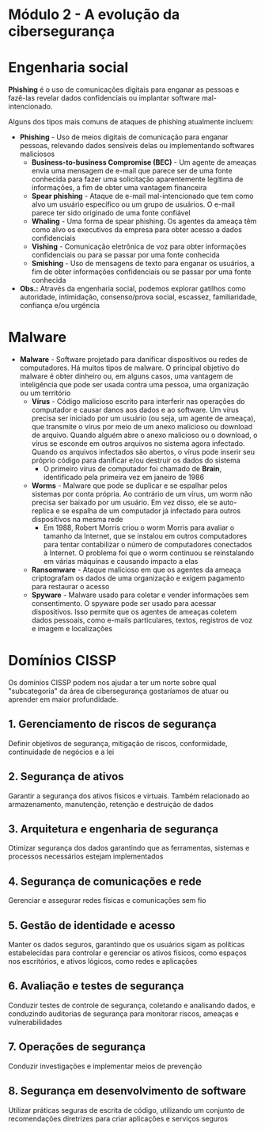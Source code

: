 # Módulo 2 - A evolução da cibersegurança

# Engenharia social
**Phishing** é o uso de comunicações digitais para enganar as pessoas e fazê-las revelar dados confidenciais ou implantar software mal-intencionado.

Alguns dos tipos mais comuns de ataques de phishing atualmente incluem:
* **Phishing** - Uso de meios digitais de comunicação para enganar pessoas, relevando dados sensíveis delas ou implementando softwares maliciosos
	* **Business-to-business Compromise (BEC)** - Um agente de ameaças envia uma mensagem de e-mail que parece ser de uma fonte conhecida para fazer uma solicitação aparentemente legítima de informações, a fim de obter uma vantagem financeira
	* **Spear phishing** - Ataque de e-mail mal-intencionado que tem como alvo um usuário específico ou um grupo de usuários. O e-mail parece ter sido originado de uma fonte confiável
	* **Whaling** - Uma forma de spear phishing. Os agentes da ameaça têm como alvo os executivos da empresa para obter acesso a dados confidenciais
	* **Vishing** - Comunicação eletrônica de voz para obter informações confidenciais ou para se passar por uma fonte conhecida
	* **Smishing** - Uso de mensagens de texto para enganar os usuários, a fim de obter informações confidenciais ou se passar por uma fonte conhecida
* **Obs.:** Através da engenharia social, podemos explorar gatilhos como autoridade, intimidação, consenso/prova social, escassez, familiaridade, confiança e/ou urgência

# Malware
* **Malware** - Software projetado para danificar dispositivos ou redes de computadores. Há muitos tipos de malware. O principal objetivo do malware é obter dinheiro ou, em alguns casos, uma vantagem de inteligência que pode ser usada contra uma pessoa, uma organização ou um território
	* **Vírus** - Código malicioso escrito para interferir nas operações do computador e causar danos aos dados e ao software. Um vírus precisa ser iniciado por um usuário (ou seja, um agente de ameaça), que transmite o vírus por meio de um anexo malicioso ou download de arquivo. Quando alguém abre o anexo malicioso ou o download, o vírus se esconde em outros arquivos no sistema agora infectado. Quando os arquivos infectados são abertos, o vírus pode inserir seu próprio código para danificar e/ou destruir os dados do sistema
		* O primeiro vírus de computador foi chamado de **Brain**, identificado pela primeira vez em janeiro de 1986
	* **Worms** - Malware que pode se duplicar e se espalhar pelos sistemas por conta própria. Ao contrário de um vírus, um worm não precisa ser baixado por um usuário. Em vez disso, ele se auto-replica e se espalha de um computador já infectado para outros dispositivos na mesma rede
		* Em 1988, Robert Morris criou o worm Morris para avaliar o tamanho da Internet, que se instalou em outros computadores para tentar contabilizar o número de computadores conectados à Internet. O problema foi que o worm continuou se reinstalando em várias máquinas e causando impacto a elas
	* **Ransomware** - Ataque malicioso em que os agentes da ameaça criptografam os dados de uma organização e exigem pagamento para restaurar o acesso
	* **Spyware** - Malware usado para coletar e vender informações sem consentimento. O spyware pode ser usado para acessar dispositivos. Isso permite que os agentes de ameaças coletem dados pessoais, como e-mails particulares, textos, registros de voz e imagem e localizações

# Domínios CISSP
Os domínios CISSP podem nos ajudar a ter um norte sobre qual "subcategoria" da área de cibersegurança gostaríamos de atuar ou aprender em maior profundidade.

## 1. Gerenciamento de riscos de segurança
Definir objetivos de segurança, mitigação de riscos, conformidade, continuidade de negócios e a lei
## 2. Segurança de ativos
Garantir a segurança dos ativos físicos e virtuais. Também relacionado ao armazenamento, manutenção, retenção e destruição de dados
## 3. Arquitetura e engenharia de segurança
Otimizar segurança dos dados garantindo que as ferramentas, sistemas e processos necessários estejam implementados
## 4. Segurança de comunicações e rede
Gerenciar e assegurar redes físicas e comunicações sem fio
## 5. Gestão de identidade e acesso
Manter os dados seguros, garantindo que os usuários sigam as políticas estabelecidas para controlar e gerenciar os ativos físicos, como espaços nos escritórios, e ativos lógicos, como redes e aplicações
## 6. Avaliação e testes de segurança
Conduzir testes de controle de segurança, coletando e analisando dados, e conduzindo auditorias de segurança para monitorar riscos, ameaças e vulnerabilidades
## 7. Operações de segurança
Conduzir investigações e implementar meios de prevenção
## 8. Segurança em desenvolvimento de software
Utilizar práticas seguras de escrita de código, utilizando um conjunto de recomendações diretrizes para criar aplicações e serviços seguros
